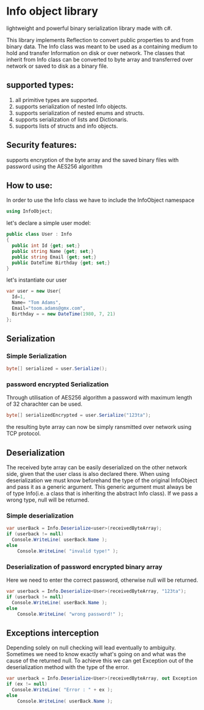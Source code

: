 # Info object library

lightweight and powerful binary serialization library made with c#.

This library implements Reflection to convert public properties to and from binary data.
The Info class was meant to be used as a containing medium to hold and transfer Information on disk or over network.
The classes that inherit from Info class can be converted to byte array and transferred over network or saved to disk as a binary file.

## supported types:
1. all primitive types are supported.
2. supports serialization of nested Info objects.
3. supports serialization of nested enums and structs.
4. supports serialization of lists and Dictionaris.
5. supports lists of structs and info objects.

## Security features:
supports encryption of the byte array and the saved binary files with password using the AES256 algorithm

## How to use:
In order to use the Info class we have to include the InfoObject namespace

```c#
using InfoObject;
```

let's declare a simple user model:
```c#
public class User : Info
{
  public int Id {get; set;}
  public string Name {get; set;}  
  public string Email {get; set;}
  public DateTime Birthday {get; set;}  
}
```

let's instantiate our user

```c#
var user = new User{
  Id=1,
  Name= "Tom Adams",
  Email="toom.adams@gmx.com",
  Birthday = = new DateTime(1980, 7, 21)
};
```

## Serialization

### Simple Serialization

```c#
byte[] serialized = user.Serialize();
```

### password encrypted Serialization

Through utilisation of AES256 algorithm a password with maximum length of 32 charachter can be used.
```c#
byte[] serializedEncrypted = user.Serialize("123ta");
```

the resulting byte array can now be simply ransmitted over network using TCP protocol.


## Deserialization

The received byte array can be easily deserialized on the other network side, given that the user class is also declared there.
When using deserialization we must know beforehand the type of the original InfoObject and pass it as a generic argument. This generic argument must always be of type Info(i.e. a class that is inheriting the abstract Info class). If we pass a wrong type, null will be returned.

### Simple deserialization

```c#
var userBack = Info.Deserialize<user>(receivedByteArray);
if (userback != null)
  Console.WriteLine( userBack.Name );
else
    Console.WriteLine( "invalid type!" );
```

### Deserialization of password encrypted binary array

Here we need to enter the correct password, otherwise null will be returned.

```c#
var userback = Info.Deserialize<User>(receivedByteArray, "123ta");
if (userback != null)
  Console.WriteLine( userBack.Name );
else
    Console.WriteLine( "wrong password!" );

```

## Exceptions interception

Depending solely on null checking will lead eventually to ambiguity. Sometimes we need to know exactly what's going on and what was the cause of the returned null. To achieve this we can get Exception out of the deserialization method with the type of the error.

```c#
var userback = Info.Deserialize<User>(receivedByteArray, out Exception ex ,"123ta");
if (ex != null)
  Console.WriteLine( "Error : " + ex );
else
    Console.WriteLine( userBack.Name );
```







